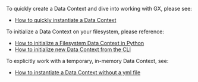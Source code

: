 To quickly create a Data Context and dive into working with GX, please see:
- [How to quickly instantiate a Data Context](/docs/guides/setup/configuring_data_contexts/instantiating_data_contexts/how_to_quickly_instantiate_a_data_context.md)

To initialize a Data Context on your filesystem, please reference:
- [How to initialize a Filesystem Data Context in Python](/docs/guides/setup/configuring_data_contexts/initializing_data_contexts/how_to_initialize_a_filesystem_data_context_in_python.md)
- [How to initialize new Data Context from the CLI](/docs/guides/setup/configuring_data_contexts/how_to_configure_a_new_data_context_with_the_cli.md)

To explicitly work with a temporary, in-memory Data Context, see:
- [How to instantiate a Data Context without a yml file](/docs/guides/setup/configuring_data_contexts/how_to_instantiate_a_data_context_without_a_yml_file.md)